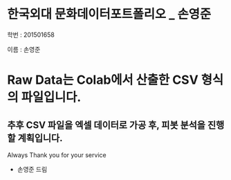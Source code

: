 # 한국외대 문화데이터포트폴리오 _ 손영준
학번 : 201501658

이름 : 손영준

# Raw Data는 Colab에서 산출한 CSV 형식의 파일입니다.
## 추후 CSV 파일을 엑셀 데이터로 가공 후, 피봇 분석을 진행할 계획입니다.

Always Thank you for your service

- 손영준 드림
